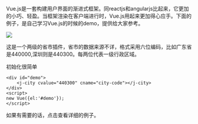 Vue.js是一套构建用户界面的渐进式框架。同reactjs和angularjs比起来，它更加的小巧、轻盈。当框架渲染在客户端进行时，Vue.js用起来更加得心应手。下面的例子，是自己学习Vue.js的时候的demo，提供给大家参考。

![](https://graphis.zhuyan.me/data/20170420/1.gif)


这是一个两级的省市插件，省市的数据来源不详，格式采用六位编码，比如广东省是440000,深圳则是440300。每两位代表一级行政区域。


初始化很简单
```
<div id="demo">
    <j-city cvalue="440300" cname="city-code"></j-city>
</div>
<script>
new Vue({el:'#demo'});
</script>
```



如果有需要的话，点击查看详细的例子。